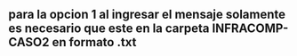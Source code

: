 ## para la opcion 1 al ingresar el mensaje solamente es necesario que este en la carpeta INFRACOMP-CASO2 en formato .txt